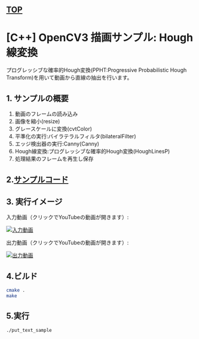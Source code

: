 [TOP](https://github.com/maemori/OpenCV3_Sample/)
----

# [C++] OpenCV3 描画サンプル: Hough線変換

プログレッシブな確率的Hough変換(PPHT:Progressive Probabilistic Hough Transform)を用いて動画から直線の抽出を行います。


## 1. サンプルの概要

1. 動画のフレームの読み込み
2. 画像を縮小(resize)
3. グレースケールに変換(cvtColor)
4. 平準化の実行:バイラテラルフィルタ(bilateralFilter)
5. エッジ検出器の実行:Canny(Canny)
6. Hough線変換:プログレッシブな確率的Hough変換(HoughLinesP)
7. 処理結果のフレームを再生し保存

## 2.[サンプルコード](./main.cpp)

## 3. 実行イメージ

入力動画（クリックでYouTubeの動画が開きます）:

[![入力動画](http://img.youtube.com/vi/UDPQthJe7cg/0.jpg)](https://www.youtube.com/watch?v=UDPQthJe7cg)

出力動画（クリックでYouTubeの動画が開きます）:

[![出力動画](http://img.youtube.com/vi/g4uVn0YkXC4/0.jpg)](https://www.youtube.com/watch?v=g4uVn0YkXC4)

## 4.ビルド

``` bash
cmake .
make
```

## 5.実行

``` bash
./put_text_sample
```
